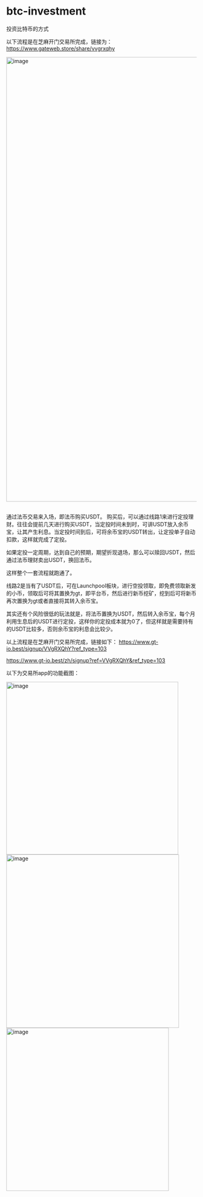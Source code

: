 # btc-investment
投资比特币的方式

以下流程是在芝麻开门交易所完成，链接为：https://www.gateweb.store/share/vvgrxqhy

<img width="1904" height="1172" alt="image" src="https://github.com/user-attachments/assets/43c5d9c4-a2e9-4872-8ef4-9c02d8287f86" />

##
通过法币交易来入场，即法币购买USDT。
购买后，可以通过线路1来进行定投理财。往往会提前几天进行购买USDT，当定投时间未到时，可讲USDT放入余币宝，让其产生利息。当定投时间到后，可将余币宝的USDT转出，让定投单子自动扣款，这样就完成了定投。

如果定投一定周期，达到自己的预期，期望折现退场，那么可以赎回USDT，然后通过法币理财卖出USDT，换回法币。

这样整个一套流程就跑通了。

线路2是当有了USDT后，可在Launchpool板块，进行空投领取，即免费领取新发的小币，领取后可将其置换为gt，即平台币，然后进行新币挖矿，挖到后可将新币再次置换为gt或者直接将其转入余币宝。

其实还有个风险很低的玩法就是，将法币置换为USDT，然后转入余币宝，每个月利用生息后的USDT进行定投，这样你的定投成本就为0了，但这样就是需要持有的USDT比较多，否则余币宝的利息会比较少。

以上流程是在芝麻开门交易所完成，链接如下：
https://www.gt-io.best/signup/VVgRXQhY?ref_type=103

https://www.gt-io.best/zh/signup?ref=VVgRXQhY&ref_type=103

以下为交易所app的功能截图：

<img width="455" alt="image" src="https://github.com/user-attachments/assets/3978fae0-de48-4875-b004-251c08a3dbaa" />

<img width="457" alt="image" src="https://github.com/user-attachments/assets/92af69f3-4b06-45bb-ac80-261d07f5b963" />

<img width="430" alt="image" src="https://github.com/user-attachments/assets/51e404d3-6d78-4f03-a32e-00b6518bf612" />
